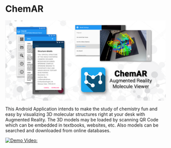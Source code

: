 # ChemAR

![Poster](https://raw.githubusercontent.com/RA251995/ChemAR/master/ChemAR_Poster.png)

This Android Application intends to make the study of chemistry fun and easy by visualizing 3D molecular structures right at your desk with Augmented Reality. The 3D models may be loaded by scanning QR Code which can be embedded in textbooks, websites, etc. Also models can be searched and downloaded from online databases.

[![Demo Video:](https://raw.githubusercontent.com/RA251995/ChemAR/master/yt_player.png)](https://youtu.be/_FVgJovsM0U)
